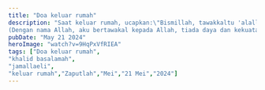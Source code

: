 ```yaml
---
title: "Doa keluar rumah"
description: "Saat keluar rumah, ucapkan:\"Bismillah, tawakkaltu 'alallah, la hawla wa la quwwata illa billah\"
(Dengan nama Allah, aku bertawakal kepada Allah, tiada daya dan kekuatan kecuali dengan Allah)."
pubDate: "May 21 2024"
heroImage: "watch?v=9HqPxVfRIEA"
tags: ["Doa keluar rumah",
"khalid basalamah",
"jamallaeli",
"keluar rumah","Zaputlah","Mei","21 Mei","2024"]
---
```

